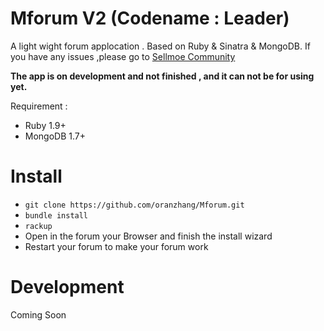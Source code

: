 Mforum V2 (Codename : Leader)
======
A light wight forum applocation . Based on Ruby & Sinatra & MongoDB.
If you have any issues ,please go to [Sellmoe Community](http://sellmoe.com)

**The app is on development and not finished , and it can not be for using yet.**

Requirement : 
- Ruby 1.9+ 
- MongoDB 1.7+

Install
======
- `git clone https://github.com/oranzhang/Mforum.git`
- `bundle install`
- `rackup`
-  Open in the forum your Browser and finish the install wizard
-  Restart your forum to make your forum work

Development
======
Coming Soon
